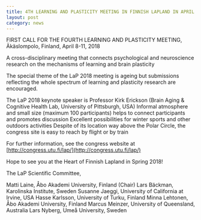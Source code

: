 ```yaml
---
title: 4TH LEARNING AND PLASTICITY MEETING IN FINNISH LAPLAND IN APRIL 2018!
layout: post
category: news
---
```


FIRST CALL FOR THE FOURTH LEARNING AND PLASTICITY MEETING, Äkäslompolo, Finland, April 
8-11, 2018


A cross-disciplinary meeting that connects psychological and neuroscience research on the 
mechanisms of learning and brain plasticity


The special theme of the LaP 2018 meeting is ageing but submissions reflecting the whole 
spectrum of learning and plasticity research are encouraged.


The LaP 2018 keynote speaker is Professor Kirk Erickson (Brain Aging & Cognitive Health 
Lab, University of Pittsburgh, USA)
Informal atmosphere and small size (maximum 100 participants) helps to connect 
participants and promotes discussion
Excellent possibilities for winter sports and other outdoors activities
Despite of its location way above the Polar Circle, the congress site is easy to reach by 
flight or by train


For further information, see the congress website at [http://congress.utu.fi/lap/](http://congress.utu.fi/lap/)

Hope to see you at the Heart of Finnish Lapland in Spring 2018!


The LaP Scientific Committee,

Matti Laine, Åbo Akademi University, Finland (Chair)
Lars Bäckman, Karolinska Institute, Sweden
Susanne Jaeggi, University of California at Irvine, USA
Hasse Karlsson, University of Turku, Finland
Minna Lehtonen, Åbo Akademi University, Finland
Marcus Meinzer, University of Queensland, Australia
Lars Nyberg, Umeå University, Sweden
